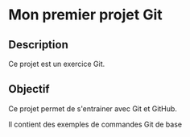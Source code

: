  # Mon premier projet Git 

 ## Description 
 Ce projet est un exercice Git. 

 ## Objectif
 Ce projet permet de s'entrainer avec Git et GitHub.

 Il contient des exemples de commandes Git de base

